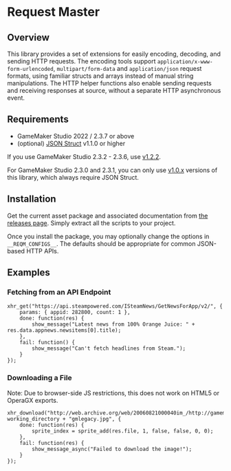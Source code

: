 # Request Master

## Overview

This library provides a set of extensions for easily encoding, decoding, and sending HTTP requests. The encoding tools support `application/x-www-form-urlencoded`, `multipart/form-data` and `application/json` request formats, using familiar structs and arrays instead of manual string manipulations. The HTTP helper functions also enable sending requests and receiving responses at source, without a separate HTTP asynchronous event.

## Requirements

- GameMaker Studio 2022 / 2.3.7 or above
- (optional) [JSON Struct](https://github.com/dicksonlaw583/JsonStruct) v1.1.0 or higher

If you use GameMaker Studio 2.3.2 - 2.3.6, use [v1.2.2](https://github.com/dicksonlaw583/RequestMaster/releases/tag/v1.2.1).

For GameMaker Studio 2.3.0 and 2.3.1, you can only use [v1.0.x](https://github.com/dicksonlaw583/RequestMaster/releases/tag/v1.0.0) versions of this library, which always require JSON Struct.

## Installation

Get the current asset package and associated documentation from [the releases page](https://github.com/dicksonlaw583/RequestMaster/releases). Simply extract all the scripts to your project.

Once you install the package, you may optionally change the options in `__REQM_CONFIGS__`. The defaults should be appropriate for common JSON-based HTTP APIs.

## Examples

### Fetching from an API Endpoint
```
xhr_get("https://api.steampowered.com/ISteamNews/GetNewsForApp/v2/", {
    params: { appid: 282800, count: 1 },
    done: function(res) {
        show_message("Latest news from 100% Orange Juice: " + res.data.appnews.newsitems[0].title);
    },
    fail: function() {
        show_message("Can't fetch headlines from Steam.");
    }
});
```

### Downloading a File

Note: Due to browser-side JS restrictions, this does not work on HTML5 or OperaGX exports.

```
xhr_download("http://web.archive.org/web/20060821000040im_/http://gamemaker.nl/images/header.jpg", working_directory + "gmlegacy.jpg", {
	done: function(res) {
		sprite_index = sprite_add(res.file, 1, false, false, 0, 0);
	},
	fail: function(res) {
		show_message_async("Failed to download the image!");
	}
});
```
